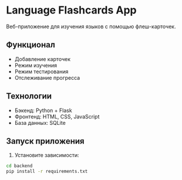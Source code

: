 # Language Flashcards App

Веб-приложение для изучения языков с помощью флеш-карточек.

## Функционал
- Добавление карточек
- Режим изучения
- Режим тестирования
- Отслеживание прогресса

## Технологии
- Бэкенд: Python + Flask
- Фронтенд: HTML, CSS, JavaScript
- База данных: SQLite

## Запуск приложения

1. Установите зависимости:
```bash
cd backend
pip install -r requirements.txt
